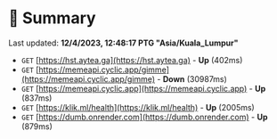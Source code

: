 # 📖 Summary
Last updated: **12/4/2023, 12:48:17 PTG "Asia/Kuala_Lumpur"**

- `GET` [https://hst.aytea.ga](https://hst.aytea.ga) - **Up** (402ms)
- `GET` [https://memeapi.cyclic.app/gimme](https://memeapi.cyclic.app/gimme) - **Down** (30987ms)
- `GET` [https://memeapi.cyclic.app](https://memeapi.cyclic.app) - **Up** (837ms)
- `GET` [https://klik.ml/health](https://klik.ml/health) - **Up** (2005ms)
- `GET` [https://dumb.onrender.com](https://dumb.onrender.com) - **Up** (879ms)
